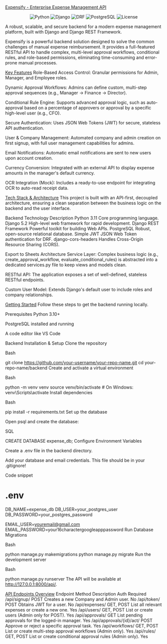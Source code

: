 <u>Expensify - Enterprise Expense Management API</u>
<p align="center">
<img alt="Python" src="https://img.shields.io/badge/python-3.11-blue.svg">
<img alt="Django" src="https://img.shields.io/badge/django-5.2-green.svg">
<img alt="DRF" src="https://img.shields.io/badge/DRF-3.15-red.svg">
<img alt="PostgreSQL" src="https://img.shields.io/badge/postgresql-16-blue.svg">
<img alt="License" src="https://img.shields.io/badge/license-MIT-lightgrey.svg">
</p>

A robust, scalable, and secure backend for a modern expense management platform, built with Django and Django REST Framework.

Expensify is a powerful backend solution designed to solve the common challenges of manual expense reimbursement. It provides a full-featured RESTful API to handle complex, multi-level approval workflows, conditional rules, and role-based permissions, eliminating time-consuming and error-prone manual processes.

<u>Key Features</u>
Role-Based Access Control: Granular permissions for Admin, Manager, and Employee roles.

Dynamic Approval Workflows: Admins can define custom, multi-step approval sequences (e.g., Manager → Finance → Director).

Conditional Rule Engine: Supports advanced approval logic, such as auto-approval based on a percentage of approvers or approval by a specific high-level user (e.g., CFO).

Secure Authentication: Uses JSON Web Tokens (JWT) for secure, stateless API authentication.

User & Company Management: Automated company and admin creation on first signup, with full user management capabilities for admins.

Email Notifications: Automatic email notifications are sent to new users upon account creation.

Currency Conversion: Integrated with an external API to display expense amounts in the manager's default currency.

OCR Integration (Mock): Includes a ready-to-use endpoint for integrating OCR to auto-read receipt data.

<u>Tech Stack & Architecture</u>
This project is built with an API-first, decoupled architecture, ensuring a clean separation between the business logic on the backend and the user interface.

Backend
Technology	Description
Python 3.11	Core programming language.
Django 5.2	High-level web framework for rapid development.
Django REST Framework	Powerful toolkit for building Web APIs.
PostgreSQL	Robust, open-source relational database.
Simple JWT	JSON Web Token authentication for DRF.
django-cors-headers	Handles Cross-Origin Resource Sharing (CORS).

Export to Sheets
Architecture
Service Layer: Complex business logic (e.g., create_approval_workflow, evaluate_conditional_rules) is abstracted into a dedicated services.py file to keep views and models clean.

RESTful API: The application exposes a set of well-defined, stateless RESTful endpoints.

Custom User Model: Extends Django's default user to include roles and company relationships.

<u>Getting Started</u>
Follow these steps to get the backend running locally.

Prerequisites
Python 3.10+

PostgreSQL installed and running

A code editor like VS Code

Backend Installation & Setup
Clone the repository


Bash

git clone https://github.com/your-username/your-repo-name.git
cd your-repo-name/backend
Create and activate a virtual environment


Bash

python -m venv venv
source venv/bin/activate  # On Windows: venv\Scripts\activate
Install dependencies


Bash

pip install -r requirements.txt
Set up the database


Open psql and create the database:

SQL

CREATE DATABASE expense_db;
Configure Environment Variables


Create a .env file in the backend directory.

Add your database and email credentials. This file should be in your .gitignore!

Code snippet

# .env
DB_NAME=expense_db
DB_USER=your_postgres_user
DB_PASSWORD=your_postgres_password

EMAIL_USER=youremail@gmail.com
EMAIL_PASSWORD=your16charactergoogleapppassword
Run Database Migrations


Bash

python manage.py makemigrations
python manage.py migrate
Run the development server


Bash

python manage.py runserver
The API will be available at http://127.0.0.1:8000/api/.

<u>API Endpoints Overview</u>
Endpoint	Method	Description	Auth Required
/api/signup/	POST	Creates a new Company and Admin user.	No
/api/token/	POST	Obtains JWT for a user.	No
/api/expenses/	GET, POST	List all relevant expenses or create a new one.	Yes
/api/users/	GET, POST	List or create users (Admin only for POST).	Yes
/api/approvals/	GET	List pending approvals for the logged-in manager.	Yes
/api/approvals/{id}/act/	POST	Approve or reject a specific approval task.	Yes
/api/workflows/	GET, POST	List or create multi-step approval workflows (Admin only).	Yes
/api/rules/	GET, POST	List or create conditional approval rules (Admin only).	Yes
